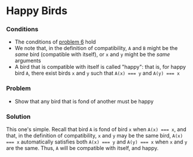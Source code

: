 # Happy Birds

### Conditions
* The conditions of [problem 6](../problem-6) hold
* We note that, in the definition of compatibility, `A` and `B` might be the _same_ bird (compatible with itself), or `x` and `y` might be the _same_ arguments
* A bird that is compatible with itself is called "happy": that is, for happy bird `A`, there exist birds `x` and `y` such that `A(x) === y` and `A(y) === x`

### Problem
* Show that any bird that is fond of another must be happy

### Solution
This one's simple. Recall that bird `A` is fond of bird `x` when `A(x) === x`, and that, in the definition of compatibility, `x` and `y` may be the same bird, `A(x) === x` automatically satisfies both `A(x) === y` and `A(y) === x` when `x` and `y` are the same. Thus, `A` will be compatible with itself, and happy.
